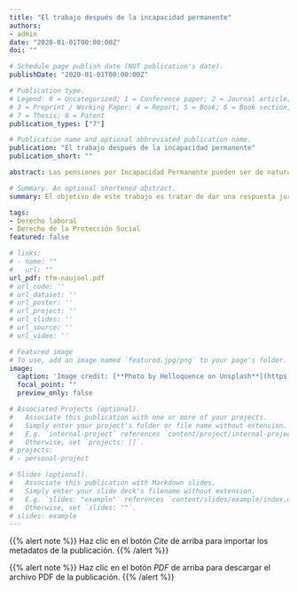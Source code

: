 ```yaml
---
title: "El trabajo después de la incapacidad permanente"
authors:
- admin
date: "2020-01-01T00:00:00Z"
doi: ""

# Schedule page publish date (NOT publication's date).
publishDate: "2020-01-01T00:00:00Z"

# Publication type.
# Legend: 0 = Uncategorized; 1 = Conference paper; 2 = Journal article;
# 3 = Preprint / Working Paper; 4 = Report; 5 = Book; 6 = Book section;
# 7 = Thesis; 8 = Patent
publication_types: ["7"]

# Publication name and optional abbreviated publication name.
publication: "El trabajo después de la incapacidad permanente"
publication_short: ""

abstract: Las pensiones por Incapacidad Permanente pueden ser de naturaleza contributiva o no contributiva, según el inválido hubiera cotizado a la Seguridad Social durante el tiempo previsto o no. La función que cumplen estas prestaciones también varía en cada caso. Mientras el brazo contributivo del Sistema de Seguridad Social se caracteriza por una marcada nota de profesionalidad, que determina la propia finalidad de la prestación, el brazo no contributivo o universal garantiza un mínimo de ingresos a quienes se encuentran en una situación de necesidad real de ausencia de rentas. De ahí que el importe de la prestación dependa del tipo de prestación, de los años cotizados y del grado de incapacidad reconocido.

# Summary. An optional shortened abstract.
summary: El objetivo de este trabajo es tratar de dar una respuesta jurídica segura al beneficiario de una prestación por incapacidad permanente que tenga voluntad de trabajar.

tags:
- Derecho laboral
- Derecho de la Protección Social
featured: false

# links:
# - name: ""
#   url: ""
url_pdf: tfm-naujoel.pdf
# url_code: ''
# url_dataset: ''
# url_poster: ''
# url_project: ''
# url_slides: ''
# url_source: ''
# url_video: ''

# Featured image
# To use, add an image named `featured.jpg/png` to your page's folder.
image:
  caption: 'Image credit: [**Photo by Helloquence on Unsplash**](https://unsplash.com/photos/5fNmWej4tAA)'
  focal_point: ""
  preview_only: false

# Associated Projects (optional).
#   Associate this publication with one or more of your projects.
#   Simply enter your project's folder or file name without extension.
#   E.g. `internal-project` references `content/project/internal-project/index.md`.
#   Otherwise, set `projects: []`.
# projects:
# - personal-project

# Slides (optional).
#   Associate this publication with Markdown slides.
#   Simply enter your slide deck's filename without extension.
#   E.g. `slides: "example"` references `content/slides/example/index.md`.
#   Otherwise, set `slides: ""`.
# slides: example
---
```


{{% alert note %}}
Haz clic en el botón *Cite* de arriba para importar los metadatos de la publicación.
{{% /alert %}}

{{% alert note %}}
Haz clic en el botón *PDF* de arriba para descargar el archivo PDF de la publicación.
{{% /alert %}}

